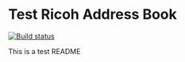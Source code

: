 # Test Ricoh Address Book
[![Build status](https://ci.appveyor.com/api/projects/status/d2s5wjqj4u8ek838?svg=true)](https://ci.appveyor.com/project/desjardinsm/testricohaddressbook)

This is a test README
